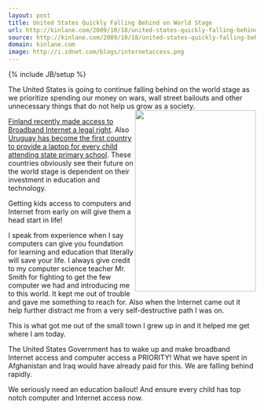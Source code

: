 ```yaml
---
layout: post
title: United States Quickly Falling Behind on World Stage
url: http://kinlane.com/2009/10/18/united-states-quickly-falling-behind-on-world-stage/
source: http://kinlane.com/2009/10/18/united-states-quickly-falling-behind-on-world-stage/
domain: kinlane.com
image: http://i.zdnet.com/blogs/internetaccess.png
---
```

{% include JB/setup %}<p>The United States is going to continue falling behind on the world stage as we prioritize spending our money on wars, wall street bailouts and other unnecessary things that do not help us grow as a society.<img class="alignnone" title="Internet ACcess" src="http://i.zdnet.com/blogs/internetaccess.png" alt="" width="246" height="369" align="right" /><p></p>
<a href="http://www.techcrunch.com/2009/10/14/applause-for-finland-first-country-to-make-broadband-access-a-legal-right/">Finland recently made access to Broadband Internet a legal right</a>. Also <a href="http://news.bbc.co.uk/2/hi/technology/8309583.stm">Uruguay has become the first country to provide a laptop for every child attending state primary school</a>. These countries obviously see their future on the world stage is dependent on their investment in education and technology.<p></p>
Getting kids access to computers and Internet from early on will give them a head start in life!<p></p>
I speak from experience when I say computers can give you foundation for learning and education that literally will save your life. I always give credit to my computer science teacher Mr. Smith for fighting to get the few computer we had and introducing me to this world. It kept me out of trouble and gave me something to reach for. Also when the Internet came out it help further distract me from a very self-destructive path I was on.<p></p>
This is what got me out of the small town I grew up in and it helped me get where I am today.<p></p>
The United States Government has to wake up and make broadband Internet access and computer access a PRIORITY! What we have spent in Afghanistan and Iraq would have already paid for this. We are falling behind rapidly.<p></p>
We seriously need an education bailout! And ensure every child has top notch computer and Internet access now.</p>
